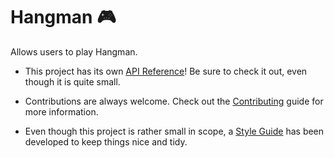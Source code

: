 # Hangman 🎮

Allows users to play Hangman.

- This project has its own [API Reference](https://github.com/josola/Hangman/blob/d542c92fabc940a69bac1a971c15b28825fcc034/api/reference.md)! Be sure to check it out, even though it is quite small.

- Contributions are always welcome. Check out the [Contributing](https://github.com/josola/Hangman/blob/master/CONTRIBUTING.md) guide for more information.

- Even though this project is rather small in scope, a [Style Guide](https://github.com/josola/Hangman/blob/master/STYLE_GUIDE.md) has been developed to keep things nice and tidy.